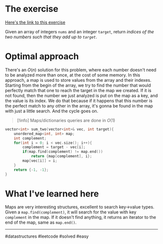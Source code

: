 # The exercise
[Here's the link to this exercise](https://leetcode.com/problems/two-sum/)

Given an array of integers `nums` and an integer `target`, return _indices of the two numbers such that they add up to `target`_.

# Optimal approach

There's an $O(n)$ solution for this problem, where each number doesn't need to be analyzed more than once, at the cost of some memory.
In this approach, a map is used to store values from the array and their indexes. Starting from the begin of the array, we try to find the number that would perfectly match that one to reach the target in the map we created. If it is not found, then the number we just analyzed is put on the map as a key, and the value is its index. We do that because if it happens that this number is the perfect match to any other in the array, it's gonna be found in the map with just a little search. And the cycle goes on.

>[!info]
>Maps/dictionaries queries are done in $O(1)$

```cpp
vector<int> sum_two(vector<int>& vec, int target){
	unordered_map<int, int> map;
	int complement;
	for(int i = 0; i < vec.size(); i++){
		complement = target - vec[i];
		if(map.find(complement) != map.end())
			return {map[complement], i};
		map[vec[i]] = i;
	}
	return {-1, -1};
}
```

# What I've learned here

Maps are very interesting structures, excellent to search key->value types. Given a `map.find(complement)`, it will search for the value with key `complement` in the map. If it doesn't find anything, it returns an iterator to the end of the map, same as `map.end()`.

---

#datastructures #leetcode #solved #easy